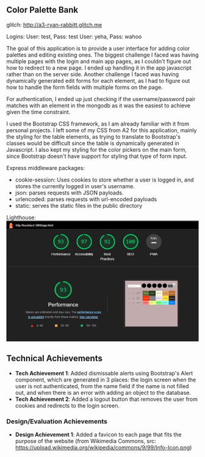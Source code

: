 ## Color Palette Bank
glitch: http://a3-ryan-rabbitt.glitch.me

Logins: 
User: test, Pass: test
User: yeha, Pass: wahoo

The goal of this application is to provide a user interface for adding color palettes and editing existing ones. 
The biggest challenge I faced was having multiple pages with the login and main app pages, as I couldn't figure out how to redirect to a new page. I ended up handling it in the app javascript rather than on the server side. Another challenge I faced was having dynamically generated edit forms for each element, as I had to figure out how to handle the form fields with multiple forms on the page.

For authentication, I ended up just checking if the username/password pair matches with an element in the mongodb as it was the easiest to achieve given the time constraint. 

I used the Bootstrap CSS framework, as I am already familiar with it from personal projects.
I left some of my CSS from A2 for this application, mainly the styling for the table elements, as trying to translate to Bootstrap's classes would be difficult since the table is dynamically generated in Javascript. I also kept my styling for the color pickers on the main form, since Bootstrap doesn't have support for styling that type of form input. 

Express middleware packages:
- cookie-session: Uses cookies to store whether a user is logged in, and stores the currently logged in user's username.
- json: parses requests with JSON payloads.
- urlencoded: parses requests with url-encoded payloads
- static: serves the static files in the public directory

Lighthouse: ![Alt text](lighthouse.jpg)

## Technical Achievements
- **Tech Achievement 1**: Added dismissable alerts using Bootstrap's Alert component, which are generated in 3 places: the login screen when the user is not authenticated, from the name field if the name is not filled out, and when there is an error with adding an object to the database. 
- **Tech Achievement 2**: Added a logout button that removes the user from cookies and redirects to the login screen. 

### Design/Evaluation Achievements
- **Design Achievement 1**: Added a favicon to each page that fits the purpose of the website (from Wikimedia Commons, src: https://upload.wikimedia.org/wikipedia/commons/9/99/Info-Icon.png)

